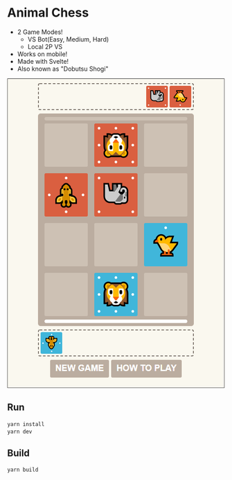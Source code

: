 # Animal Chess
- 2 Game Modes!
  - VS Bot(Easy, Medium, Hard)
  - Local 2P VS
- Works on mobile!
- Made with Svelte!
- Also known as "Dobutsu Shogi"

![](.github/preview.png)

## Run
```bash
yarn install
yarn dev
```
## Build
```bash
yarn build
```
